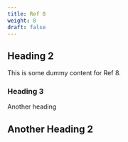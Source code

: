 ```yaml
---
title: Ref 8
weight: 8
draft: false
---
```


## Heading 2

This is some dummy content for Ref 8.

### Heading 3

Another heading

## Another Heading 2

